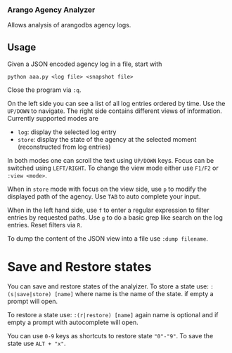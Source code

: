 ### Arango Agency Analyzer

Allows analysis of arangodbs agency logs.

## Usage

Given a JSON encoded agency log in a file, start with
```
python aaa.py <log file> <snapshot file>
```
Close the program via `:q`.

On the left side you can see a list of all log entries ordered by time. Use the `UP/DOWN` to navigate.
The right side contains different views of information. Currently supported modes are

- `log`: display the selected log entry
- `store`: display the state of the agency at the selected moment (reconstructed from log entries)

In both modes one can scroll the text using `UP/DOWN` keys. Focus can be switched using `LEFT/RIGHT`.
To change the view mode either use `F1/F2` or `:view <mode>`.

When in `store` mode with focus on the view side, use `p` to modify the displayed path
of the agency. Use `TAB` to auto complete your input.

When in the left hand side, use `f` to enter a regular expression to filter entries by requested paths.
Use `g` to do a basic grep like search on the log entries. Reset filters via `R`.

To dump the content of the JSON view into a file use `:dump filename`.


# Save and Restore states

You can save and restore states of the analyizer. To store a state use:
`:(s|save|store) [name]`
where name is the name of the state. if empty a prompt will open.

To restore a state use:
`:(r|restore) [name]`
again name is optional and if empty a prompt with autocomplete will open.

You can use `0-9` keys as shortcuts to restore state `"0"-"9"`. To save the state
use `ALT + "x"`.
